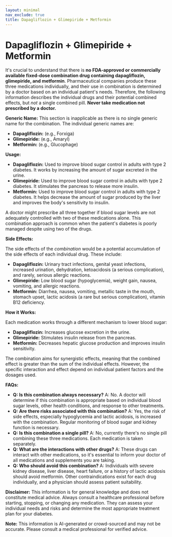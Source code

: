 ```yaml
---
layout: minimal
nav_exclude: true
title: Dapagliflozin + Glimepiride + Metformin
---
```


# Dapagliflozin + Glimepiride + Metformin

It's crucial to understand that there is **no FDA-approved or commercially available fixed-dose combination drug containing dapagliflozin, glimepiride, and metformin**.  Pharmaceutical companies produce these three medications individually, and their use in combination is determined by a doctor based on an individual patient's needs.  Therefore, the following information describes the individual drugs and their potential combined effects, but *not* a single combined pill.  **Never take medication not prescribed by a doctor.**

**Generic Name:**  This section is inapplicable as there is no single generic name for the combination.  The individual generic names are:

* **Dapagliflozin:**  (e.g., Forxiga)
* **Glimepiride:** (e.g., Amaryl)
* **Metformin:** (e.g., Glucophage)

**Usage:**

* **Dapagliflozin:**  Used to improve blood sugar control in adults with type 2 diabetes. It works by increasing the amount of sugar excreted in the urine.
* **Glimepiride:** Used to improve blood sugar control in adults with type 2 diabetes. It stimulates the pancreas to release more insulin.
* **Metformin:** Used to improve blood sugar control in adults with type 2 diabetes. It helps decrease the amount of sugar produced by the liver and improves the body's sensitivity to insulin.

A doctor might prescribe all three together if blood sugar levels are not adequately controlled with two of these medications alone.  This combination approach is common when the patient's diabetes is poorly managed despite using two of the drugs.

**Side Effects:**

The side effects of the *combination* would be a potential accumulation of the side effects of each individual drug.  These include:

* **Dapagliflozin:** Urinary tract infections, genital yeast infections, increased urination, dehydration, ketoacidosis (a serious complication), and rarely, serious allergic reactions.
* **Glimepiride:** Low blood sugar (hypoglycemia), weight gain, nausea, vomiting, and allergic reactions.
* **Metformin:** Diarrhea, nausea, vomiting, metallic taste in the mouth, stomach upset, lactic acidosis (a rare but serious complication), vitamin B12 deficiency.


**How it Works:**

Each medication works through a different mechanism to lower blood sugar:

* **Dapagliflozin:**  Increases glucose excretion in the urine.
* **Glimepiride:** Stimulates insulin release from the pancreas.
* **Metformin:** Decreases hepatic glucose production and improves insulin sensitivity.


The combination aims for synergistic effects, meaning that the combined effect is greater than the sum of the individual effects.  However, the specific interaction and effect depend on individual patient factors and the dosages used.

**FAQs:**

* **Q: Is this combination always necessary?** A: No.  A doctor will determine if this combination is appropriate based on individual blood sugar levels, other health conditions, and response to other treatments.
* **Q: Are there risks associated with this combination?** A: Yes, the risk of side effects, especially hypoglycemia and lactic acidosis, is increased with the combination.  Regular monitoring of blood sugar and kidney function is necessary.
* **Q: Is this combination a single pill?** A: No, currently there's no single pill combining these three medications. Each medication is taken separately.
* **Q: What are the interactions with other drugs?** A: These drugs can interact with other medications, so it's essential to inform your doctor of all medications and supplements you are taking.
* **Q:  Who should avoid this combination?** A: Individuals with severe kidney disease, liver disease, heart failure, or a history of lactic acidosis should avoid metformin.  Other contraindications exist for each drug individually, and a physician should assess patient suitability.

**Disclaimer:** This information is for general knowledge and does not constitute medical advice. Always consult a healthcare professional before starting, stopping, or changing any medication.  They can assess your individual needs and risks and determine the most appropriate treatment plan for your diabetes.


**Note:** This information is AI-generated or crowd-sourced and may not be accurate. Please consult a medical professional for verified advice.